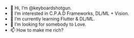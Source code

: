- 👋 Hi, I’m @keyboardshotgun.
- 👀 I’m interested in C.P.A.D Frameworks, DL/ML + Vision.
- 🌱 I’m currently learning Flutter & DL/ML.
- 💞️ I’m looking for somebody to Love.
- 📫 How to make me rich?

<!---
Keep Learning and Keep Growing
--->
